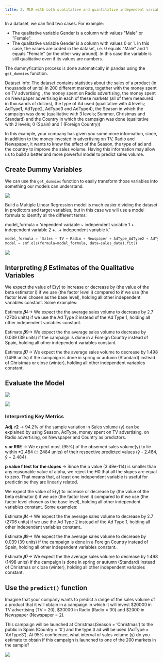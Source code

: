 ```yaml
---
title: 2. MLR with both qualitative and quantitative independent variables in Python
---
```


In a dataset, we can find two cases. For example:

- The qualitative variable Gender is a column with values "Male" or "Female".
- The qualitative variable Gender is a column with values 0 or 1. In this case, the values are coded in the dataset, i.e. 0 equals "Male" and 1 equals "Female" (or the other way around). In this case the variable is still qualitative even if its values are numbers.

The dummyfication process is done automatically in pandas using the `get_dummies` function.


Dataset info: The dataset contains statistics about the sales of a product (in thousands of units) in 200 different markets, together with the money spent on TV advertising , the money spent on Radio advertising, the money spent on Newspaper advertising in each of these markets (all of them measured in thousands of dollars), the type of Ad used (qualitative with 4 levels; AdType1, AdType2, AdType3 and AdType4), the Season in which the campaign was done (qualitative with 3 levels; Summer, Christmas and Standard) and the Country in which the campaign was done (qualitative with 2 levels; 0 (Spain) and 1 (Foreign Country))

In this example, your company has given you some more information, since, in addition to the money invested in advertising on TV, Radio and Newspaper, it wants to know the effect of the Season, the type of ad and the country to improve the sales volume.
Having this information may allow us to build a better and more powerful model to predict sales volume.

## Create Dummy Variables
We can use the `get_dummies` function to easily transform those variables into something our models can understand.

![](../attachments/screenshot-2024-05-11-at-220011.png)

Build a Multiple Linear Regression model is much easier dividing the dataset in predictors and target variables, but in this case we will use a model formula to identify all the different terms:

model_formula = ‘dependent variable ~ independent variable 1 + independent variable 2 +...+ independent variable k’

```python
model_formula = ‘Sales ~ TV + Radio + Newspaper + AdType_AdType2 + AdType_AdType3 +AdType_AdType4 + Season_Standard + Season_Summer + Country_1’
model = smf.ols(formula=model_formula, data=sales_data).fit()
```

![](../attachments/screenshot-2024-05-11-at-221619.png)

## Interpreting $\beta$ Estimates of the Qualitative Variables

We expect the value of E(y) to increase or decrease by (the value of the beta estimator i) if we use (the factor level i) compared to if we use (the factor level chosen as the base level), holding all other independent variables constant. Some examples:

Estimate 𝜷4→ We expect the the average sales volume to decrease by 2.7 (2706 units) if we use the Ad Type 2 instead of the Ad Type 1, holding all other independent variables constant.

Estimate 𝜷9→ We expect the the average sales volume to decrease by 0.039 (39 units) if the campaign is done in a Foreign Country instead of Spain, holding all other independent variables constant.

Estimate 𝜷7→ We expect the the average sales volume to decrease by 1.498 (1498 units) if the campaign is done in spring or autumn (Standard) instead of Christmas or close (winter), holding all other independent variables constant.

## Evaluate the Model
![](../attachments/screenshot-2024-05-11-at-221719.png)

![](../attachments/screenshot-2024-05-11-at-221734.png)

### Interpreting Key Metrics

**Adj. r2** → 94.2% of the sample variation in Sales volume (y) can be explained by using Season, AdType, money spent on TV advertising, on Radio advertising, on Newspaper and Country as predictors.

**s or RSE** → We expect most (95%) of the observed sales volume(y) to lie within ±2.484 (± 2484 units) of their respective predicted values (ŷ - 2.484, ŷ + 2.484) .

**p value f test for the slopes** → Since the p value (3.49e-114) is smaller than any reasonable value of alpha, we reject the H0 that all the slopes are equal to zero. That means that, at least one independent variable is useful for predictin se they are linearly related.

We expect the value of E(y) to increase or decrease by (the value of the beta estimator i) if we use (the factor level i) compared to if we use (the factor level chosen as the base level), holding all other independent variables constant. Some examples:

Estimate 𝜷4→ We expect the the average sales volume to decrease by 2.7 (2706 units) if we use the Ad Type 2 instead of the Ad Type 1, holding all other independent variables constant..

Estimate 𝜷9→ We expect the the average sales volume to decrease by 0.039 (39 units) if the campaign is done in a Foreign Country instead of Spain, holding all other independent variables constant..

Estimate 𝜷7→ We expect the the average sales volume to decrease by 1.498 (1498 units) if the campaign is done in spring or autumn (Standard) instead of Christmas or close (winter), holding all other independent variables constant.

## Use the `predict()` function
Imagine that your company wants to predict a range of the sales volume of a product that it will obtain in a campaign in which it will invest $20000 in TV advertising (TV = 20), $30000 in Radio (Radio = 30) and $2000 in Newspaper (Newspaper = 2).

This campaign will be launched at Christmas(Season = ‘Christmas’) to the public in Spain (Country = ‘0’) and the type 3 ad will be used (AdType = ‘AdType3’). At 95% confidence, what interval of sales volume (y) do you estimate to obtain if this campaign is launched to one of the 200 markets in the sample?

![](../attachments/screenshot-2024-05-11-at-221855.png)